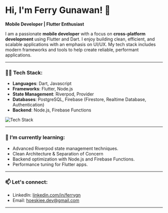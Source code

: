 # Hi, I'm Ferry Gunawan! 👋

**Mobile Developer | Flutter Enthusiast**

I am a passionate **mobile developer** with a focus on **cross-platform development** using Flutter and Dart. I enjoy building clean, efficient, and scalable applications with an emphasis on UI/UX. My tech stack includes modern frameworks and tools to help create reliable, performant applications.

---

### 👨‍💻 Tech Stack:
- **Languages**: Dart, Javascript
- **Frameworks**: Flutter, Node.js
- **State Management**: Riverpod, Provider
- **Databases**: PostgreSQL, Firebase (Firestore, Realtime Database, Authentication)
- **Backend**: Node.js, Firebase Functions

![Tech Stack](https://github-readme-tech-stack.vercel.app/api/cards?title=Tech+Stack&lineCount=2&line1=flutter%2Cflutter%2C0070ff%3Bdart%2Cdart%2C005ee9%3Bsqlite%2Csqlite%2C00ecff%3Briverpod%2Criverpod%2C0eff4a%3B&line2=node.js%2Cnode.js%2C00ff36%3Bexpress%2Cexpress%2C00ff0f%3Bpostgresql%2Cpostgresql%2C2600f0%3Bfirebase%2Cfirebase%2Ceba700%3B)

---

### 🌱 I’m currently learning:
- Advanced Riverpod state management techniques.
- Clean Architecture & Separation of Concern
- Backend optimization with Node.js and Firebase Functions.
- Performance tuning for Flutter apps.

---

### 📫 Let's connect:
- LinkedIn: [linkedin.com/in/ferrygn](https://linkedin.com/in/ferrygn)
- Email: hoeskiee.dev@gmail.com

---

